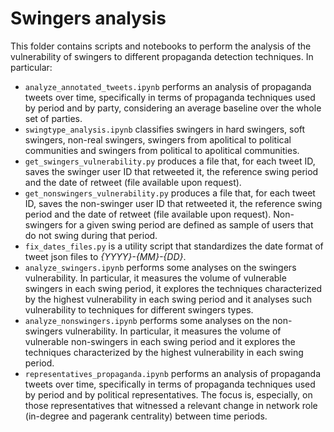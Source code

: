 # Swingers analysis

This folder contains scripts and notebooks to perform the analysis of the vulnerability of swingers to different propaganda detection techniques.
In particular:
- `analyze_annotated_tweets.ipynb` performs an analysis of propaganda tweets over time, specifically in terms of propaganda techniques used by period and by party, considering an average baseline over the whole set of parties.
- `swingtype_analysis.ipynb` classifies swingers in hard swingers, soft swingers, non-real swingers, swingers from apolitical to political communities and swingers from political to apolitical communities.
- `get_swingers_vulnerability.py` produces a file that, for each tweet ID, saves the swinger user ID that retweeted it, the reference swing period and the date of retweet (file available upon request).
- `get_nonswingers_vulnerability.py` produces a file that, for each tweet ID, saves the non-swinger user ID that retweeted it, the reference swing period and the date of retweet (file available upon request). Non-swingers for a given swing period are defined as sample of users that do not swing during that period.
- `fix_dates_files.py` is a utility script that standardizes the date format of tweet json files to *{YYYY}-{MM}-{DD}*.
- `analyze_swingers.ipynb` performs some analyses on the swingers vulnerability. In particular, it measures the volume of vulnerable swingers in each swing period, it explores the techniques characterized by the highest vulnerability in each swing period and it analyses such vulnerability to techniques for different swingers types.
- `analyze_nonswingers.ipynb` performs some analyses on the non-swingers vulnerability. In particular, it measures the volume of vulnerable non-swingers in each swing period and it explores the techniques characterized by the highest vulnerability in each swing period.
- `representatives_propaganda.ipynb` performs an analysis of propaganda tweets over time, specifically in terms of propaganda techniques used by period and by political representatives. The focus is, especially, on those representatives that witnessed a relevant change in network role (in-degree and pagerank centrality) between time periods.